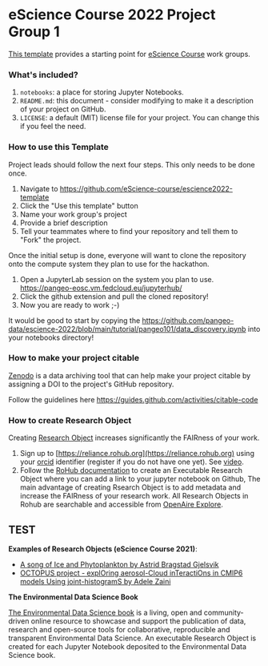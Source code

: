 # eScience Course 2022 Project Group 1

[This template](https://github.com/eScience-course/escience2022-template) provides a starting point for [eScience Course](https://www.aces.su.se/research/projects/escience-tools-in-climate-science-linking-observations-with-modelling/) work groups.

### What's included?

1. `notebooks`: a place for storing Jupyter Notebooks.  
1. `README.md`: this document - consider modifying to make it a description of your project on GitHub.
1. `LICENSE`: a default (MIT) license file for your project. You can change this if you feel the need.

### How to use this Template

Project leads should follow the next four steps. This only needs to be done once.

1. Navigate to https://github.com/eScience-course/escience2022-template
2. Click the "Use this template" button
3. Name your work group's project 
4. Provide a brief description
5. Tell your teammates where to find your repository and tell them to "Fork" the project.

Once the initial setup is done, everyone will want to clone the repository onto the compute system they plan to use for the hackathon.

1. Open a JupyterLab session on the system you plan to use.  
https://pangeo-eosc.vm.fedcloud.eu/jupyterhub/
1. Click the github extension and pull the cloned repository! 
1. Now you are ready to work ;-) 

It would be good to start by copying the https://github.com/pangeo-data/escience-2022/blob/main/tutorial/pangeo101/data_discovery.ipynb into your notebooks directory!



### How to make your project citable

[Zenodo](https://about.zenodo.org/) is a data archiving tool that can help make your project citable by assigning a DOI to the project's GitHub repository.

Follow the guidelines here https://guides.github.com/activities/citable-code


### How to create Research Object

Creating [Research Object](https://youtu.be/w39xvNrqTR8) increases significantly the FAIRness of your work. 

1. Sign up to [https://reliance.rohub.org](https://reliance.rohub.org) using your [orcid](https://orcid.org) identifier (register if you do not have one yet). See [video](https://youtu.be/ZoRPxLJGJT8).
2. Follow the [RoHub documentation](https://reliance-eosc.github.io/ROHUB-API_documentation/html/tutorials.html) to create an Executable Research Object where you can add a link to your jupyter notebook on Github, The main advantage of creating Rsearch Object is to add metadata and increase the FAIRness of your research work. All Research Objects in Rohub are searchable and accessible from [OpenAire Explore](https://explore.openaire.eu).

## TEST
**Examples of Research Objects (eScience Course 2021)**:

- [A song of Ice and Phytoplankton by Astrid Bragstad Gjelsvik](https://w3id.org/ro-id/183f2862-7509-4343-8ec9-74775b642c8d)
- [OCTOPUS project - explOring aerosol-Cloud inTeractiOns in CMIP6 models Using joint-histogramS by Adele Zaini](https://w3id.org/ro-id/dd948b04-bfa4-44b0-814b-19f7daff6b8c)

**The Environmental Data Science Book**

[The Environmental Data Science book](https://the-environmental-ds-book.netlify.app/welcome.html) is a living, open and community-driven online resource to showcase and support the publication of data, research and open-source tools for collaborative, reproducible and transparent Environmental Data Science. An executable Research Object is created for each Jupyter Notebook deposited to the Environmental Data Science book.
